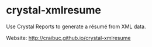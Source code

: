 crystal-xmlresume
=================

Use Crystal Reports to generate a résumé from XML data.

Website: http://craibuc.github.io/crystal-xmlresume
